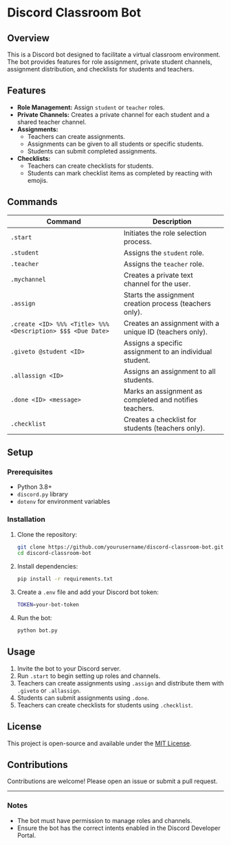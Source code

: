 # Discord Classroom Bot

## Overview
This is a Discord bot designed to facilitate a virtual classroom environment. The bot provides features for role assignment, private student channels, assignment distribution, and checklists for students and teachers.

## Features
- **Role Management:** Assign `student` or `teacher` roles.
- **Private Channels:** Creates a private channel for each student and a shared teacher channel.
- **Assignments:**
  - Teachers can create assignments.
  - Assignments can be given to all students or specific students.
  - Students can submit completed assignments.
- **Checklists:**
  - Teachers can create checklists for students.
  - Students can mark checklist items as completed by reacting with emojis.

## Commands
| Command | Description |
|---------|-------------|
| `.start` | Initiates the role selection process. |
| `.student` | Assigns the `student` role. |
| `.teacher` | Assigns the `teacher` role. |
| `.mychannel` | Creates a private text channel for the user. |
| `.assign` | Starts the assignment creation process (teachers only). |
| `.create <ID> %%% <Title> %%% <Description> $$$ <Due Date>` | Creates an assignment with a unique ID (teachers only). |
| `.giveto @student <ID>` | Assigns a specific assignment to an individual student. |
| `.allassign <ID>` | Assigns an assignment to all students. |
| `.done <ID> <message>` | Marks an assignment as completed and notifies teachers. |
| `.checklist` | Creates a checklist for students (teachers only). |

## Setup
### Prerequisites
- Python 3.8+
- `discord.py` library
- `dotenv` for environment variables

### Installation
1. Clone the repository:
   ```sh
   git clone https://github.com/yourusername/discord-classroom-bot.git
   cd discord-classroom-bot
   ```
2. Install dependencies:
   ```sh
   pip install -r requirements.txt
   ```
3. Create a `.env` file and add your Discord bot token:
   ```sh
   TOKEN=your-bot-token
   ```
4. Run the bot:
   ```sh
   python bot.py
   ```

## Usage
1. Invite the bot to your Discord server.
2. Run `.start` to begin setting up roles and channels.
3. Teachers can create assignments using `.assign` and distribute them with `.giveto` or `.allassign`.
4. Students can submit assignments using `.done`.
5. Teachers can create checklists for students using `.checklist`.

## License
This project is open-source and available under the [MIT License](LICENSE).

## Contributions
Contributions are welcome! Please open an issue or submit a pull request.

---

### Notes
- The bot must have permission to manage roles and channels.
- Ensure the bot has the correct intents enabled in the Discord Developer Portal.

